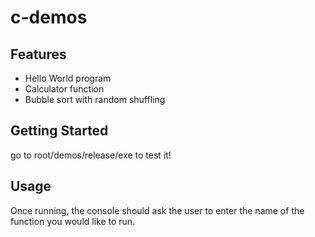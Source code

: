 # c-demos
## Features

- Hello World program
- Calculator function
- Bubble sort with random shuffling

## Getting Started
go to root/demos/release/exe to test it!

## Usage

Once running, the console should ask the user to enter the name of the function you would like to run.
